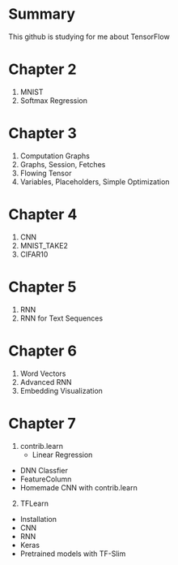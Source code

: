Summary
=======
This github is studying for me about TensorFlow

Chapter 2
=========
1. MNIST
2. Softmax Regression


Chapter 3
=========
1. Computation Graphs
2. Graphs, Session, Fetches
3. Flowing Tensor
4. Variables, Placeholders, Simple Optimization

Chapter 4
=========
1. CNN
2. MNIST_TAKE2
3. CIFAR10

Chapter 5
=========
1. RNN
2. RNN for Text Sequences

Chapter 6
=========
1. Word Vectors
2. Advanced RNN
3. Embedding Visualization

Chapter 7
=========
1. contrib.learn
	* Linear Regression
* DNN Classfier
* FeatureColumn
* Homemade CNN with contrib.learn
2. TFLearn
* Installation
* CNN
* RNN
* Keras
* Pretrained models with TF-Slim
